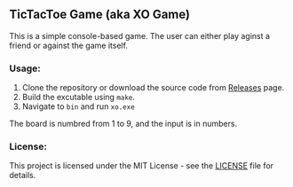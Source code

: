 ## TicTacToe Game (aka XO Game)
This is a simple console-based game. The user can either play aginst a friend or against the game itself.

### Usage:
1. Clone the repository or download the source code from [Releases](https://github.com/OussamaTeyib/TicTacToe/releases) page.
2. Build the excutable using `make`.
2. Navigate to `bin` and run `xo.exe`

The board is numbred from 1 to 9, and the input is in numbers.

### License:
This project is licensed under the MIT License - see the [LICENSE](LICENSE) file for details.